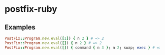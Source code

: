 # postfix-ruby

## Examples

```ruby
PostFix::Program.new.eval([1]) { n 2 } # => 2
PostFix::Program.new.eval([]) { n 2 } # => 2
PostFix::Program.new.eval([]) { command { n 3 }; n 2; swap; exec } # => 3
```
